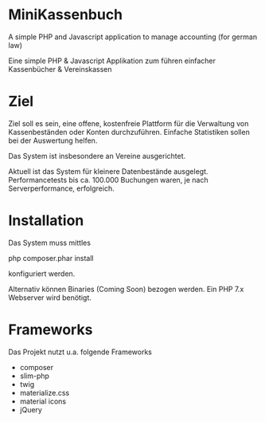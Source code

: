 # MiniKassenbuch
A simple PHP and Javascript application to manage accounting (for german law)

Eine simple PHP &amp; Javascript Applikation zum führen einfacher Kassenbücher &amp; Vereinskassen

# Ziel
Ziel soll es sein, eine offene, kostenfreie Plattform für die Verwaltung von Kassenbeständen oder Konten durchzuführen. Einfache Statistiken sollen bei der Auswertung helfen.

Das System ist insbesondere an Vereine ausgerichtet.

Aktuell ist das System für kleinere Datenbestände ausgelegt. Performancetests bis ca. 100.000 Buchungen waren, je nach Serverperformance, erfolgreich.

# Installation
Das System muss mittles 

php composer.phar install

konfiguriert werden.

Alternativ können Binaries (Coming Soon) bezogen werden. Ein PHP 7.x Webserver wird benötigt.

# Frameworks
Das Projekt nutzt u.a. folgende Frameworks
- composer
- slim-php
- twig
- materialize.css
- material icons
- jQuery
